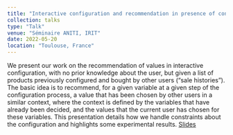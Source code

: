 ```yaml
---
title: "Interactive configuration and recommendation in presence of constraints"
collection: talks
type: "Talk"
venue: "Séminaire ANITI, IRIT"
date: 2022-05-20
location: "Toulouse, France"
---
```


We present our work on the recommendation of values in interactive configuration, with no prior knowledge about the user, but given a list of products previously configured and bought by other users (“sale histories”). The basic idea is to recommend, for a given variable at a given step of the configuration process, a value that has been chosen by other users in a similar context, where the context is defined by the variables that have already been decided, and the values that the current user has chosen for these variables. This presentation details how we handle constraints about the configuration and highlights some experimental results. [Slides](https://pfgimenez.github.io/files/aniti.pdf)
